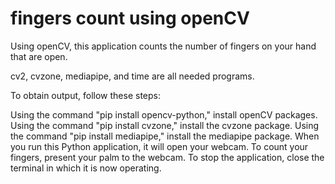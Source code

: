 # fingers count using openCV
Using openCV, this application counts the number of fingers on your hand that are open.

cv2, cvzone, mediapipe, and time are all needed programs.

To obtain output, follow these steps:

Using the command "pip install opencv-python," install openCV packages.
Using the command "pip install cvzone," install the cvzone package.
Using the command "pip install mediapipe," install the mediapipe package.
When you run this Python application, it will open your webcam.
To count your fingers, present your palm to the webcam.
To stop the application, close the terminal in which it is now operating.
